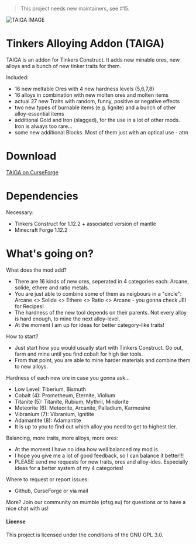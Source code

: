 > This project needs new maintainers, see #15.


![TAIGA IMAGE](https://git.harting.dev/IdleGandalf/TAIGA/raw/branch/master/taiga.png)

Tinkers Alloying Addon (TAIGA)
===============

TAIGA is an addon for Tinkers Construct. It adds new minable ores, new alloys and a bunch of new tinker traits for them.

Included:
 * 16 new meltable Ores with 4 new hardness levels (5,6,7,8)
 * 16 alloys in combination with new molten ores and molten items
 * actual 27 new Traits with random, funny, positive or negative effects
 * two new types of burnable items (e.g. lignite) and a bunch of other alloy-essential items
 * additional Gold and Iron (slagged), for the use in a lot of other mods. Iron is always too rare...
 * some new additional Blocks. Most of them just with an optical use - atm

 
Download
===============
[TAIGA on CurseForge](http://minecraft.curseforge.com/projects/taiga-tinkers-alloying-addon/files)

Dependencies
===============
Necessary:
* Tinkers Construct for 1.12.2 + associated version of mantle
* Minecraft Forge 1.12.2


What's going on?
===
What does the mod add?
* There are 16 kinds of new ores, seperated in 4 categories each: Arcane, solide, ethere and ratio metals.
* You are just able to combine some of them as neigbours in a "circle": Arcane <> Solide <> Ethere <> Ratio <> Arcane - you gonna check JEI for Recipes!
* The hardness of the new tool depends on their parents. Not every alloy is hard enough, to mine the next alloy-level.
* At the moment I am up for ideas for better category-like traits!

How to start?
* Just start how you would usually start with Tinkers Construct. Go out, farm and mine until you find cobalt for high tier tools.
* From that point, you are able to mine harder materials and combine them to new alloys.

Hardness of each new ore in case you gonna ask...
* Low Level: Tiberium, Bismuth
* Cobalt (4): Prometheum, Eternite, Violium
* Titanite (5): Titanite, Rubium, Mythril, Mindorite
* Meteorite (6): Meteorite, Arcanite, Palladium, Karmesine
* Vibranium (7): Vibranium, Ignitite
* Adamantite (8): Adamantite
* It is up to you to find out which alloy you need to get to highest tier.

Balancing, more traits, more alloys, more ores:
* At the moment I have no idea how well balanced my mod is.
* I hope you give me a lot of good feedback, so I can balance it better!!!
* PLEASE send me requests for new traits, ores and alloy-ides. Especially ideas for a better system of my 4 categories!

Where to request or report issues:
* Github, CurseForge or via mail


More? Join our community on mumble (ofsg.eu) for questions or to have a nice chat with us!
 
#### License

This project is licensed under the conditions of the GNU GPL 3.0.